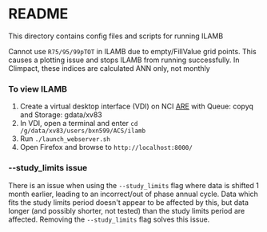 # README

This directory contains config files and scripts for running ILAMB

Cannot use `R75/95/99pTOT` in ILAMB due to empty/FillValue grid points. This causes a plotting issue and stops ILAMB from running successfully. In Climpact, these indices are calculated ANN only, not monthly

### To view ILAMB
1. Create a virtual desktop interface (VDI) on NCI [ARE](https://are.nci.org.au/) with Queue: copyq and Storage: gdata/xv83
2. In VDI, open a terminal and enter `cd /g/data/xv83/users/bxn599/ACS/ilamb`
3. Run `./launch_webserver.sh`
4. Open Firefox and browse to `http://localhost:8000/`

### --study_limits issue
There is an issue when using the `--study_limits` flag where data is shifted 1 month earlier, leading to an incorrect/out of phase annual cycle. Data which fits the study limits period doesn't appear to be affected by this, but data longer (and possibly shorter, not tested) than the study limits period are affected. Removing the `--study_limits` flag solves this issue.